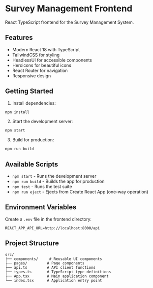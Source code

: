 # Survey Management Frontend

React TypeScript frontend for the Survey Management System.

## Features

- Modern React 18 with TypeScript
- TailwindCSS for styling
- HeadlessUI for accessible components
- Heroicons for beautiful icons
- React Router for navigation
- Responsive design

## Getting Started

1. Install dependencies:
```bash
npm install
```

2. Start the development server:
```bash
npm start
```

3. Build for production:
```bash
npm run build
```

## Available Scripts

- `npm start` - Runs the development server
- `npm run build` - Builds the app for production
- `npm test` - Runs the test suite
- `npm run eject` - Ejects from Create React App (one-way operation)

## Environment Variables

Create a `.env` file in the frontend directory:

```
REACT_APP_API_URL=http://localhost:8000/api
```

## Project Structure

```
src/
├── components/     # Reusable UI components
├── pages/         # Page components
├── api.ts         # API client functions
├── types.ts       # TypeScript type definitions
├── App.tsx        # Main application component
└── index.tsx      # Application entry point
```
